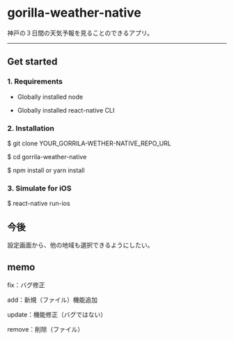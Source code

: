 # gorilla-weather-native

神戸の３日間の天気予報を見ることのできるアプリ。

* * *

## Get started
### 1. Requirements
* Globally installed node

* Globally installed react-native CLI

### 2. Installation

  $ git clone YOUR_GORRILA-WETHER-NATIVE_REPO_URL

  $ cd gorrila-weather-native

  $ npm install    or    yarn install

### 3. Simulate for iOS

  $ react-native run-ios

## 今後

  設定画面から、他の地域も選択できるようにしたい。

## memo
fix：バグ修正

add：新規（ファイル）機能追加

update：機能修正（バグではない）

remove：削除（ファイル）